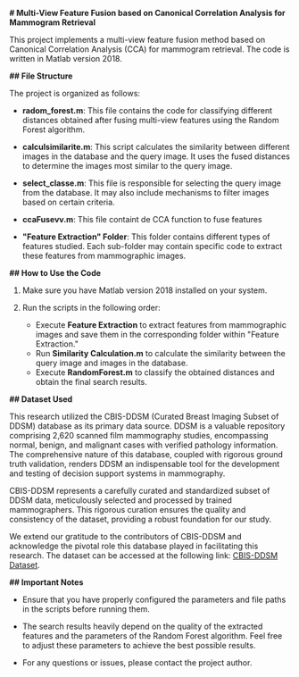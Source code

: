 **# Multi-View Feature Fusion based on Canonical Correlation Analysis for Mammogram Retrieval**

This project implements a multi-view feature fusion method based on Canonical Correlation Analysis (CCA) for mammogram retrieval. The code is written in Matlab version 2018.

**## File Structure**

The project is organized as follows:

- **radom_forest.m**: This file contains the code for classifying different distances obtained after fusing multi-view features using the Random Forest algorithm.

- **calculsimilarite.m**: This script calculates the similarity between different images in the database and the query image. It uses the fused distances to determine the images most similar to the query image.

- **select_classe.m**: This file is responsible for selecting the query image from the database. It may also include mechanisms to filter images based on certain criteria.
  
- **ccaFusevv.m**: This file containt de CCA function to fuse features

- **"Feature Extraction" Folder**: This folder contains different types of features studied. Each sub-folder may contain specific code to extract these features from mammographic images.

**## How to Use the Code**

1. Make sure you have Matlab version 2018 installed on your system.

2. Run the scripts in the following order:
   - Execute **Feature Extraction** to extract features from mammographic images and save them in the corresponding folder within "Feature Extraction."
   - Run **Similarity Calculation.m** to calculate the similarity between the query image and images in the database.
   - Execute **RandomForest.m** to classify the obtained distances and obtain the final search results.


**## Dataset Used**

This research utilized the CBIS-DDSM (Curated Breast Imaging Subset of DDSM) database as its primary data source. DDSM is a valuable repository comprising 2,620 scanned film mammography studies, encompassing normal, benign, and malignant cases with verified pathology information. The comprehensive nature of this database, coupled with rigorous ground truth validation, renders DDSM an indispensable tool for the development and testing of decision support systems in mammography.

CBIS-DDSM represents a carefully curated and standardized subset of DDSM data, meticulously selected and processed by trained mammographers. This rigorous curation ensures the quality and consistency of the dataset, providing a robust foundation for our study.

We extend our gratitude to the contributors of CBIS-DDSM and acknowledge the pivotal role this database played in facilitating this research. The dataset can be accessed at the following link: [CBIS-DDSM Dataset](https://wiki.cancerimagingarchive.net/pages/viewpage.action?pageId=22516629).


**## Important Notes**

- Ensure that you have properly configured the parameters and file paths in the scripts before running them.

- The search results heavily depend on the quality of the extracted features and the parameters of the Random Forest algorithm. Feel free to adjust these parameters to achieve the best possible results.

- For any questions or issues, please contact the project author.


